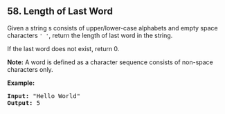 ## 58. Length of Last Word

Given a string s consists of upper/lower-case alphabets and empty space characters `' '`, return the length of last word in the string.

If the last word does not exist, return 0.

**Note:** A word is defined as a character sequence consists of non-space characters only.

**Example:**
<pre>
<b>Input:</b> "Hello World"
<b>Output:</b> 5
</pre>
